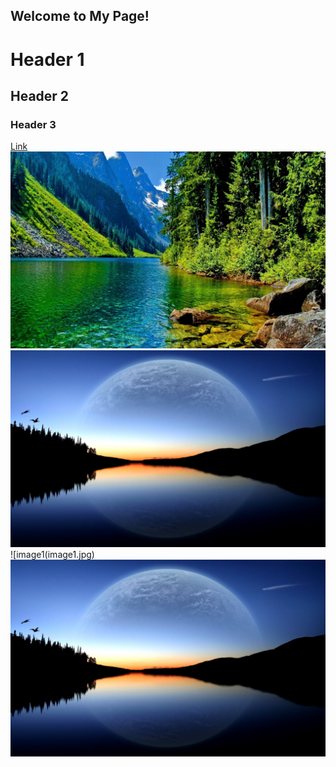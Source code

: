 ## Welcome to My Page!
# Header 1
## Header 2
### Header 3
[Link](https://www.whitneyhs.us/)
![image1](image1.jpg) 
![image2](image2.jpg)
![image1(image1.jpg)
![image2](image2.jpg)
